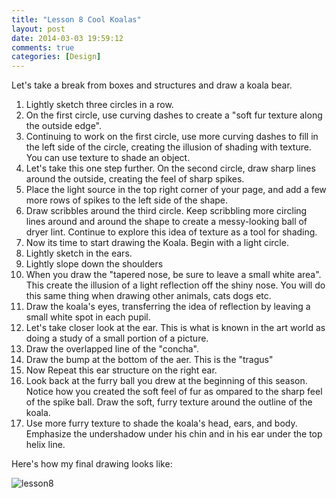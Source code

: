 ```yaml
---
title: "Lesson 8 Cool Koalas"
layout: post
date: 2014-03-03 19:59:12
comments: true
categories: [Design]
---
```


Let's take a break from boxes and structures and draw a koala bear.

1. Lightly sketch three circles in a row.
2. On the first circle, use curving dashes to create a "soft fur texture along the outside edge".
3. Continuing to work on the first circle, use more curving dashes to fill in the left side of the circle, creating the illusion of shading with texture. You can use texture to shade an object.
4. Let's take this one step further. On the second circle, draw sharp lines around the outside, creating the feel of sharp spikes.
5. Place the light source in the top right corner of your page, and add a few more rows of spikes to the left side of the shape.
6. Draw scribbles around the third circle. Keep scribbling more circling lines around and around the shape to create a messy-looking ball of dryer lint. Continue to explore this idea of texture as a tool for shading.
7. Now its time to start drawing the Koala. Begin with a light circle.
8. Lightly sketch in the ears.
9. Lightly slope down the shoulders
10. When you draw the "tapered nose, be sure to leave a small white area". This create the illusion of a light reflection off the shiny nose. You will do this same thing when drawing other animals, cats dogs etc. 
11. Draw the koala's eyes, transferring the idea of reflection by leaving a small white spot in each pupil.
12. Let's take closer look at the ear. This is what is known in the art world as doing a study of a small portion of a picture. 
13. Draw the overlapped line of the "concha".
14. Draw the bump at the bottom of the aer. This is the "tragus"
15. Now Repeat this ear structure on the right ear.
16. Look back at the furry ball you drew at the beginning of this season. Notice how you created the soft feel of fur as ompared to the sharp feel of the spike ball. Draw the soft, furry texture around the outline of the koala.
17. Use more furry texture to shade the koala's head, ears, and body. Emphasize the undershadow under his chin and in his ear under the top helix line.

Here's how my final drawing looks like:

![lesson8](http://i1113.photobucket.com/albums/k508/houguochen/Mobile%20Uploads/0AB47825-2D43-42C9-978A-5D92445FCD41.jpg)